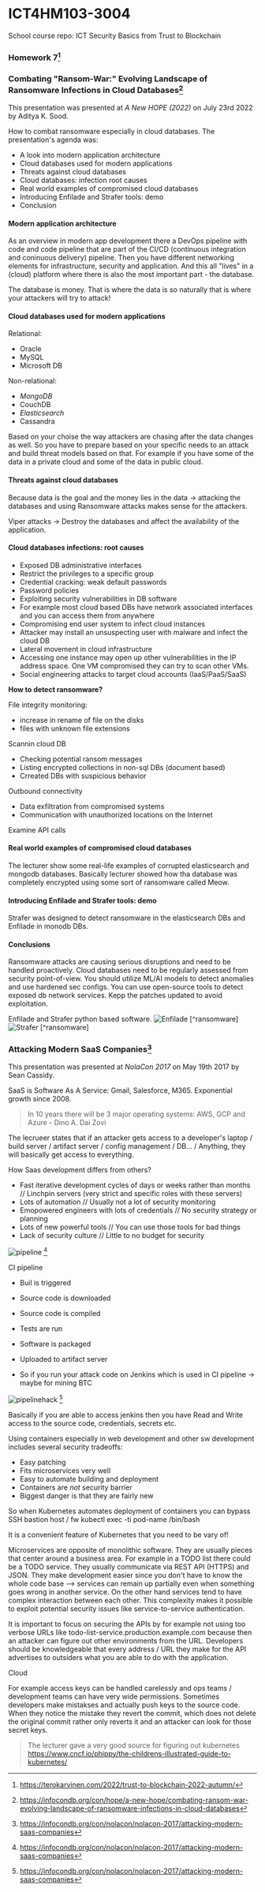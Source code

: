# ICT4HM103-3004
School course repo: ICT Security Basics from Trust to Blockchain

### Homework 7[^tero]


### Combating "Ransom-War:" Evolving Landscape of Ransomware Infections in Cloud Databases[^ransomwaredb]

This presentation was presented at *A New HOPE (2022)* on July 23rd 2022 by Aditya K. Sood.

How to combat ransomware especially in cloud databases. 
The presentation's agenda was:
- A look into modern application architecture
- Cloud databases used for modern applications
- Threats against cloud databases
- Cloud databases: infection root causes
- Real world examples of compromised cloud databases
- Introducing Enfilade and Strafer tools: demo
- Conclusion

#### Modern application architecture

As an overview in modern app development there a DevOps pipeline with code and code pipeline that are part of the CI/CD (continuous integration and coninuous delivery) pipeline. Then you have different networking elements for infrastructure, security and application. And this all "lives" in a (cloud) platform where there is also the most important part - the database. 

The database is money. That is where the data is so naturally that is where your attackers will try to attack!

#### Cloud databases used for modern applications

Relational:
- Oracle
- MySQL
- Microsoft DB

Non-relational:
- *MongoDB*
- CouchDB
- *Elasticsearch*
- Cassandra

Based on your choise the way attackers are chasing after the data changes as well. So you have to prepare based on your specific needs to an attack and build threat models based on that. For example if you have some of the data in a private cloud and some of the data in public cloud. 

#### Threats against cloud databases

Because data is the goal and the money lies in the data -> attacking the databases and using Ransomware attacks makes sense for the attackers.

Viper attacks -> Destroy the databases and affect the availability of the application. 

#### Cloud databases infections: root causes

- Exposed DB administrative interfaces
 - Restrict the privileges to a specific group
- Credential cracking: weak default passwords
 - Password policies
- Exploiting security vulnerabilities in DB software
 - For example most cloud based DBs have network associated interfaces and you can access them from anywhere
- Compromising end user system to infect cloud instances
 - Attacker may install an unsuspecting user with malware and infect the cloud DB
- Lateral movement in cloud infrastructure
 - Accessing one instance may open up other vulnerabilities in the IP address space. One VM compromised they can try to scan other VMs.
- Social engineering attacks to target cloud accounts (IaaS/PaaS/SaaS)

**How to detect ransomware?**

File integrity monitoring:
 - increase in rename of file on the disks
 - files with unknown file extensions

Scannin cloud DB
 - Checking potential ransom messages
 - Listing encrypted collections in non-sql DBs (document based)
 - Crreated DBs with suspicious behavior

Outbound connectivity
 - Data exfiltration from compromised systems
 - Communication with unauthorized locations on the Internet

Examine API calls

#### Real world examples of compromised cloud databases

The lecturer show some real-life examples of corrupted elasticsearch and mongodb databases. Basically lecturer showed how tha database was completely encrypted using some sort of ransomware called Meow. 

#### Introducing Enfilade and Strafer tools: demo

Strafer was designed to detect ransomware in the elasticsearch DBs and Enfilade in monodb DBs.

#### Conclusions

Ransomware attacks are causing serious disruptions and need to be handled proactively. Cloud databases need to be regularly assessed from security point-of-view. You should utilize ML/AI models to detect anomalies and use hardened sec configs. You can use open-source tools to detect exposed db network services. Kepp the patches updated to avoid exploitation.

Enfilade and Strafer python based software. 
![Enfilade](/pics/db3.JPG) [^ransomware]
![Strafer](/pics/db4.JPG) [^ransomware]


### Attacking Modern SaaS Companies[^saas]

This presentation was presented at *NolaCon 2017* on May 19th 2017 by Sean Cassidy.

SaaS is Software As A Service: Gmail, Salesforce, M365. Exponential growth since 2008.

> In 10 years there will be 3 major operating systems: AWS, GCP and Azure - Dino A. Dai Zovi

The lecrueer states that if an attacker gets access to a developer's laptop / build server / artifact server / config management / DB... / Anything, they will basically get access to everything.

How Saas development differs from others?
- Fast iterative development cycles of days or weeks rather than months // Linchpin servers (very strict and specific roles with these servers)
- Lots of automation // Usually not a lot of security monitoring
- Emopowered engineers with lots of credentials // No security strategy or planning
- Lots of new powerful tools // You can use those tools for bad things
- Lack of security culture // Little to no budget for security

![pipeline](/pics/saas1.JPG) [^saas]

CI pipeline
- Buil is triggered
- Source code is downloaded
- Source code is compiled
- Tests are run
- Software is packaged
- Uploaded to artifact server

- So if you run your attack code on Jenkins which is used in CI pipeline -> maybe for mining BTC

![pipelinehack](/pics/saas2.JPG) [^saas]

Basically if you are able to access jenkins then you have Read and Write access to the source code, credentials, secrets etc. 

Using containers especially in web development and other sw development includes several security tradeoffs:
- Easy patching
- Fits microservices very well
- Easy to automate building and deployment
- Containers are *not* security barrier
- Biggest danger is that they are fairly new

So when Kubernetes automates deployment of containers you can bypass SSH bastion host / fw 
    kubectl exec -ti pod-name /bin/bash

It is a convenient feature of Kubernetes that you need to be vary of!

Microservices are opposite of monolithic software. They are usually pieces that center around a business area. For example in a TODO list there could be a TODO service. They usually communicate via REST API (HTTPS) and JSON. They make development easier since you don't have to know the whole code base --> services can remain up partially even when something goes wrong in another service. On the other hand services tend to have complex interaction between each other. This complexity makes it possible to exploit potential security issues like service-to-service authentication.

It is important to focus on securing the APIs by for example not using too verbose URLs like todo-list-service.production.example.com because then an attacker can figure out other environments from the URL. Developers should be knowledgeable that every address / URL they make for the API advertises to outsiders what you are able to do with the application. 

Cloud 

For example access keys can be handled carelessly and ops teams / development teams can have very wide permissions. Sometimes developers make mistakses and actually push keys to the source code. When they notice the mistake they revert the commit, which does not delete the original commit rather only reverts it and an attacker can look for those secret keys. 

>The lecturer gave a very good source for figuring out kubernetes https://www.cncf.io/phippy/the-childrens-illustrated-guide-to-kubernetes/



[^tero]: https://terokarvinen.com/2022/trust-to-blockchain-2022-autumn/
[^ransomwaredb]: https://infocondb.org/con/hope/a-new-hope/combating-ransom-war-evolving-landscape-of-ransomware-infections-in-cloud-databases
[^saas]: https://infocondb.org/con/nolacon/nolacon-2017/attacking-modern-saas-companies